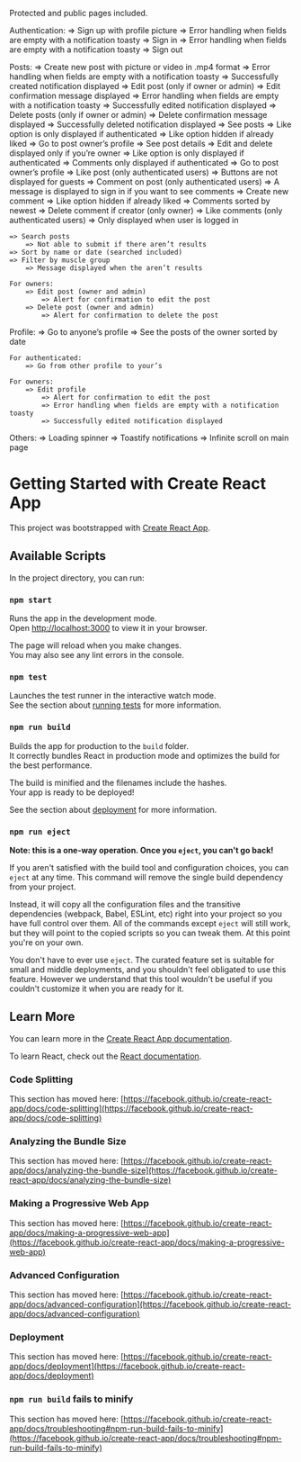 Protected and public pages included.

Authentication:
	=> Sign up with profile picture
		=> Error handling when fields are empty with a notification toasty
	=> Sign in
		=> Error handling when fields are empty with a notification toasty
	=> Sign out

Posts:
	=> Create new post with picture or video in .mp4 format
		=> Error handling when fields are empty with a notification toasty
		=> Successfully created notification displayed
	=> Edit post (only if owner or admin)
		=> Edit confirmation message displayed
		=> Error handling when fields are empty with a notification toasty
		=> Successfully edited notification displayed
	=> Delete posts (only if owner or admin)
		=> Delete confirmation message displayed
		=> Successfully deleted notification displayed
	=> See posts
		=> Like option is only displayed if authenticated
		=> Like option hidden if already liked
		=> Go to post owner’s profile
	=> See post details
		=> Edit and delete displayed only if you’re owner
		=> Like option is only displayed if authenticated
		=> Comments only displayed if authenticated
		=> Go to post owner’s profile
	=> Like post (only authenticated users)
		=> Buttons are not displayed for guests
	=> Comment on post (only authenticated users)
		=> A message is displayed to sign in if you want to see comments
		=> Create new comment
		=> Like option hidden if already liked
		=> Comments sorted by newest
		=> Delete comment if creator (only owner)
	=> Like comments (only authenticated users)
		=> Only displayed when user is logged in

	=> Search posts
		=> Not able to submit if there aren’t results
	=> Sort by name or date (searched included)
	=> Filter by muscle group
		=> Message displayed when the aren’t results

	For owners: 
		=> Edit post (owner and admin)
			=> Alert for confirmation to edit the post
		=> Delete post (owner and admin)
			=> Alert for confirmation to delete the post

Profile: 
	=> Go to anyone’s profile
	=> See the posts of the owner sorted by date

	For authenticated:
		=> Go from other profile to your’s
	
	For owners:
		=> Edit profile
			=> Alert for confirmation to edit the post
			=> Error handling when fields are empty with a notification toasty
			=> Successfully edited notification displayed

Others:
	=> Loading spinner
	=> Toastify notifications
	=> Infinite scroll on main page

# Getting Started with Create React App

This project was bootstrapped with [Create React App](https://github.com/facebook/create-react-app).

## Available Scripts

In the project directory, you can run:

### `npm start`

Runs the app in the development mode.\
Open [http://localhost:3000](http://localhost:3000) to view it in your browser.

The page will reload when you make changes.\
You may also see any lint errors in the console.

### `npm test`

Launches the test runner in the interactive watch mode.\
See the section about [running tests](https://facebook.github.io/create-react-app/docs/running-tests) for more information.

### `npm run build`

Builds the app for production to the `build` folder.\
It correctly bundles React in production mode and optimizes the build for the best performance.

The build is minified and the filenames include the hashes.\
Your app is ready to be deployed!

See the section about [deployment](https://facebook.github.io/create-react-app/docs/deployment) for more information.

### `npm run eject`

**Note: this is a one-way operation. Once you `eject`, you can't go back!**

If you aren't satisfied with the build tool and configuration choices, you can `eject` at any time. This command will remove the single build dependency from your project.

Instead, it will copy all the configuration files and the transitive dependencies (webpack, Babel, ESLint, etc) right into your project so you have full control over them. All of the commands except `eject` will still work, but they will point to the copied scripts so you can tweak them. At this point you're on your own.

You don't have to ever use `eject`. The curated feature set is suitable for small and middle deployments, and you shouldn't feel obligated to use this feature. However we understand that this tool wouldn't be useful if you couldn't customize it when you are ready for it.

## Learn More

You can learn more in the [Create React App documentation](https://facebook.github.io/create-react-app/docs/getting-started).

To learn React, check out the [React documentation](https://reactjs.org/).

### Code Splitting

This section has moved here: [https://facebook.github.io/create-react-app/docs/code-splitting](https://facebook.github.io/create-react-app/docs/code-splitting)

### Analyzing the Bundle Size

This section has moved here: [https://facebook.github.io/create-react-app/docs/analyzing-the-bundle-size](https://facebook.github.io/create-react-app/docs/analyzing-the-bundle-size)

### Making a Progressive Web App

This section has moved here: [https://facebook.github.io/create-react-app/docs/making-a-progressive-web-app](https://facebook.github.io/create-react-app/docs/making-a-progressive-web-app)

### Advanced Configuration

This section has moved here: [https://facebook.github.io/create-react-app/docs/advanced-configuration](https://facebook.github.io/create-react-app/docs/advanced-configuration)

### Deployment

This section has moved here: [https://facebook.github.io/create-react-app/docs/deployment](https://facebook.github.io/create-react-app/docs/deployment)

### `npm run build` fails to minify

This section has moved here: [https://facebook.github.io/create-react-app/docs/troubleshooting#npm-run-build-fails-to-minify](https://facebook.github.io/create-react-app/docs/troubleshooting#npm-run-build-fails-to-minify)
